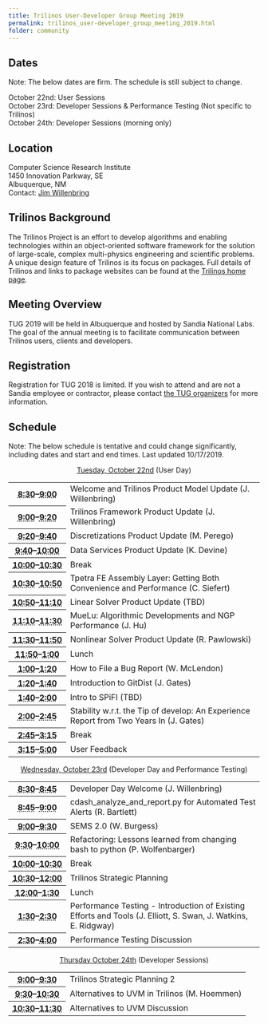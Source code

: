 ```yaml
---
title: Trilinos User-Developer Group Meeting 2019
permalink: trilinos_user-developer_group_meeting_2019.html
folder: community
---
```

  
## Dates

Note: The below dates are firm. The schedule is still subject to change.

October 22nd: User Sessions  
October 23rd: Developer Sessions & Performance Testing (Not specific to Trilinos)  
October 24th: Developer Sessions (morning only)  


## Location

Computer Science Research Institute  
1450 Innovation Parkway, SE  
Albuquerque, NM  
Contact: [Jim Willenbring](mailto:jmwille@sandia.gov)

## Trilinos Background

The Trilinos Project is an effort to develop algorithms and enabling technologies within an object-oriented software framework 
for the solution of large-scale, complex multi-physics engineering and scientific problems. 
A unique design feature of Trilinos is its focus on packages. 
Full details of Trilinos and links to package websites can be found at the [Trilinos home page](http://trilinos.org/ "Trilinos Home Page").

## Meeting Overview

TUG 2019 will be held in Albuquerque and hosted by Sandia National Labs. 
The goal of the annual meeting is to facilitate communication between Trilinos users, clients and developers.

## Registration

Registration for TUG 2018 is limited.
If you wish to attend and are not a Sandia employee or contractor, please contact [the TUG organizers](mailto:trilinos-help@software.sandia.gov) for more information. 
<!--Registration for eligible attendees is [now available](https://docs.google.com/forms/d/e/1FAIpQLSdcDiCzxCdQ7hebcqvKCybdrzCcfJGMXmT4ADkUXd9uJ1cnFA/viewform?usp=sf_link).-->

## Schedule

Note: The below schedule is tentative and could change significantly, including dates and start and end times. Last updated 10/17/2019.

<p style="text-align: center;"><span style="text-decoration: underline;">Tuesday, October 22nd</span> (User Day)</p>

<table summary="Timetable">
<tbody>
<tr>
<th id="time-1" axis="time"><abbr title="2011-11-01T08:30:00">8:30</abbr>–<abbr title="2011-11-01T09:30:00">9:00</abbr></th>
<td headers="time-1 location-1">
<div>Welcome and Trilinos Product Model Update (J. Willenbring)</div>
</td>
</tr>
<tr>
<th id="time-1" axis="time"><abbr title="2011-11-01T08:30:00">9:00</abbr>–<abbr title="2011-11-01T09:30:00">9:20</abbr></th>
<td headers="time-1 location-1">
<div>Trilinos Framework Product Update (J. Willenbring)</div>
</td>
</tr>
<tr>
<th id="time-1" axis="time" width="23%"><abbr title="2011-10-31T13:00:00">9:20</abbr>–<abbr title="2011-10-31T17:15:00">9:40</abbr></th>
<td headers="time-1 location-1">Discretizations Product Update (M. Perego)</td>
</tr>
<tr>
<th id="time-1" axis="time" width="23%"><abbr title="2011-10-31T13:00:00">9:40</abbr>–<abbr title="2011-10-31T17:15:00">10:00</abbr></th>
<td headers="time-1 location-1">Data Services Product Update (K. Devine)</td>
</tr>
<tr>
<th id="time-1" axis="time" width="23%"><abbr title="2011-10-31T13:00:00">10:00</abbr>–<abbr title="2011-10-31T17:15:00">10:30</abbr></th>
<td headers="time-1 location-1">Break</td>
</tr>
<tr>
<th id="time-1" axis="time" width="23%"><abbr title="2011-10-31T13:00:00">10:30</abbr>–<abbr title="2011-10-31T17:15:00">10:50</abbr></th>
<td headers="time-1 location-1">Tpetra FE Assembly Layer: Getting Both Convenience and Performance (C. Siefert)</td>
</tr>
<tr>
<th id="time-1" axis="time" width="23%"><abbr title="2011-10-31T13:00:00">10:50</abbr>–<abbr title="2011-10-31T17:15:00">11:10</abbr></th>
<td headers="time-1 location-1">Linear Solver Product Update (TBD)</td>
</tr>
<tr>
<th id="time-1" axis="time"><abbr title="2011-11-01T08:30:00">11:10</abbr>–<abbr title="2011-11-01T09:30:00">11:30</abbr></th>
<td headers="time-1 location-1">
<div>MueLu: Algorithmic Developments and NGP Performance (J. Hu)</div>
</td>
</tr>
<tr>
<th id="time-1" axis="time" width="23%"><abbr title="2011-10-31T13:00:00">11:30</abbr>–<abbr title="2011-10-31T17:15:00">11:50</abbr></th>
<td headers="time-1 location-1">Nonlinear Solver Product Update (R. Pawlowski)</td>
</tr>
<tr>
<th id="time-1" axis="time" width="23%"><abbr title="2011-10-31T13:00:00">11:50</abbr>–<abbr title="2011-10-31T17:15:00">1:00</abbr></th>
<td headers="time-1 location-1">Lunch</td>
</tr>
<tr>
<th id="time-1" axis="time" width="23%"><abbr title="2011-10-31T13:00:00">1:00</abbr>–<abbr title="2011-10-31T17:15:00">1:20</abbr></th>
<td headers="time-1 location-1">How to File a Bug Report (W. McLendon)</td>
</tr>
<tr>
<th id="time-1" axis="time" width="23%"><abbr title="2011-10-31T13:00:00">1:20</abbr>–<abbr title="2011-10-31T17:15:00">1:40</abbr></th>
<td headers="time-1 location-1">Introduction to GitDist (J. Gates)</td>
</tr>
<tr>
<th id="time-1" axis="time" width="23%"><abbr title="2011-10-31T13:00:00">1:40</abbr>–<abbr title="2011-10-31T17:15:00">2:00</abbr></th>
<td headers="time-1 location-1">Intro to SPiFI (TBD)</td>
</tr>
<tr>
<th id="time-1" axis="time" width="23%"><abbr title="2011-10-31T13:00:00">2:00</abbr>–<abbr title="2011-10-31T17:15:00">2:45</abbr></th>
<td headers="time-1 location-1">Stability w.r.t. the Tip of develop:  An Experience Report from Two Years In (J. Gates)</td>
</tr>
<tr>
<th id="time-1" axis="time" width="23%"><abbr title="2011-10-31T13:00:00">2:45</abbr>–<abbr title="2011-10-31T17:15:00">3:15</abbr></th>
<td headers="time-1 location-1">Break</td>
</tr>
<tr>
<th id="time-1" axis="time" width="23%"><abbr title="2011-10-31T13:00:00">3:15</abbr>–<abbr title="2011-10-31T17:15:00">5:00</abbr></th>
<td headers="time-1 location-1">User Feedback</td>
</tr>
</tbody>
</table>

<p style="text-align: center;"><span style="text-decoration: underline;">Wednesday, October 23rd</span> (Developer Day and Performance Testing)</p>

<table summary="Timetable">
<tbody>

<tr>
<th id="time-2" axis="time"><abbr title="2011-11-01T09:30:00">8:30</abbr>–<abbr title="2011-11-01T09:45:00">8:45</abbr></th>
<td headers="time-2 location-1">Developer Day Welcome (J. Willenbring)</td>
</tr>
<tr>
<th id="time-1" axis="time"><abbr title="2011-11-01T08:30:00">8:45</abbr>–<abbr title="2011-11-01T09:30:00">9:00</abbr></th> 
<td headers="time-1 location-1">cdash_analyze_and_report.py for Automated Test Alerts (R. Bartlett)</td>
</tr>
<tr>
<th id="time-1" axis="time"><abbr title="2011-11-01T08:30:00">9:00</abbr>–<abbr title="2011-11-01T09:30:00">9:30</abbr></th> 
<td headers="time-1 location-1">SEMS 2.0 (W. Burgess)</td>
</tr>
<tr>
<th id="time-1" axis="time"><abbr title="2011-11-01T08:30:00">9:30</abbr>–<abbr title="2011-11-01T09:30:00">10:00</abbr></th> 
<td headers="time-1 location-1">Refactoring: Lessons learned from changing bash to python (P. Wolfenbarger)</td>
</tr>
<tr>
<th id="time-1" axis="time" width="23%"><abbr title="2011-10-31T13:00:00">10:00</abbr>–<abbr title="2011-10-31T17:15:00">10:30</abbr></th>
<td headers="time-1 location-1">Break</td>
</tr>
<tr>
<th id="time-1" axis="time" width="23%"><abbr title="2011-10-31T13:00:00">10:30</abbr>–<abbr title="2011-10-31T17:15:00">12:00</abbr></th>
<td headers="time-1 location-1">Trilinos Strategic Planning</td>
</tr>
<tr>
<th id="time-1" axis="time"><abbr title="2011-11-01T08:30:00">12:00</abbr>–<abbr title="2011-11-01T09:30:00">1:30</abbr></th> 
<td headers="time-1 location-1">Lunch</td>
</tr>
<tr>
<th id="time-1" axis="time"><abbr title="2011-11-01T08:30:00">1:30</abbr>–<abbr title="2011-11-01T09:30:00">2:30</abbr></th> 
<td headers="time-1 location-1">Performance Testing - Introduction of Existing Efforts and Tools (J. Elliott, S. Swan, J. Watkins, E. Ridgway)</td>
</tr>
<tr>
<th id="time-1" axis="time"><abbr title="2011-11-01T08:30:00">2:30</abbr>–<abbr title="2011-11-01T09:30:00">4:00</abbr></th> 
<td headers="time-1 location-1">Performance Testing Discussion</td>
</tr>
</tbody>
</table>
<p style="text-align: center;"><span style="text-decoration: underline;">Thursday October 24th</span> (Developer Sessions)</p>
<table summary="Timetable">
<tbody>
<tr>
<th id="time-1" axis="time"><abbr title="2011-11-01T08:30:00">9:00</abbr>–<abbr title="2011-11-01T09:30:00">9:30</abbr></th> 
<td headers="time-1 location-1">Trilinos Strategic Planning 2</td>
</tr>
<tr>
<th id="time-1" axis="time"><abbr title="2011-11-01T08:30:00">9:30</abbr>–<abbr title="2011-11-01T09:30:00">10:30</abbr></th> 
<td headers="time-1 location-1">Alternatives to UVM in Trilinos (M. Hoemmen)</td>
</tr>
<tr>
<th id="time-1" axis="time"><abbr title="2011-11-01T08:30:00">10:30</abbr>–<abbr title="2011-11-01T09:30:00">11:30</abbr></th> 
<td headers="time-1 location-1">Alternatives to UVM Discussion</td>
</tr>
</tbody>
</table>
